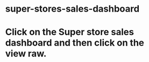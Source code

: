 # super-stores-sales-dashboard
# Click on the  Super store sales dashboard and then click on the view raw.
